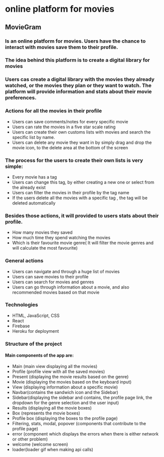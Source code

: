 # online platform for movies

## MovieGram

### Is an online platform for movies. Users have the chance to interact with movies save them to their profile. 

### The idea behind this platform is to create a digital library for movies

### Users cas create a digital library with the movies they already watched, or the movies they plan or they want to watch. The platform will provide information and stats about their movie preferences. 

### Actions for all the movies in their profile
* Users can save comments/notes for every specific movie
* Users can rate the movies in a five star scale rating
* Users can create their own customs lists with movies and search the specific list by name. 
* Users can delete any movie they want in by simply drag and drop the movie icon, to the delete area at the bottom of the screen

### The process for the users to create their own lists is very simple:
* Every movie has a tag
* Users can change this tag, by either creating a new one or select from the already exist
* Users can filter the movies in their profile by the tag name
* If the users delete all the movies with a specific tag , the tag will be deleted automatically 

### Besides those actions, it will provided to users stats about their profile. 
* How many movies they saved
* How much time they spend watching the movies
* Which is their favourite movie genre( It will filter the movie genres and will calculate the most favourite)

### General actions 
* Users can navigate and through a huge list of movies
* Users can save movies to their profile
* Users can search for movies and genres
* Users can go through information about a movie, and also recommended movies based on that movie


### Technologies
* HTML, JavaScript, CSS
* React
* Firebase
* Heroku for deployment

### Structure of the project 

#### Main components of the app are:
* Main (main view displaying all the movies)
* Profile (profile view with all the saved movies)
* Present (displaying the movie results based on the genre)
* Movie (displaying the movies based on the keyboard input)
* View (displaying information about a specific movie)
* Navbar(contains the sandwich icon and the Sidebar)
* Sidebar(displaying the sidebar and contains, the profile page link, the dropdown for the genre selection and the user input)
* Results (displaying all the movie boxes)
* Box (represents the movie boxes)
* Profile box (displaying the boxes to the profile page)
* Filtering, stats, modal, popover (components that contribute to the profile page)
* error (component which displays the errors when there is either network or other problem)
* welcome (welcome screen)
* loader(loader gif when making api calls)
